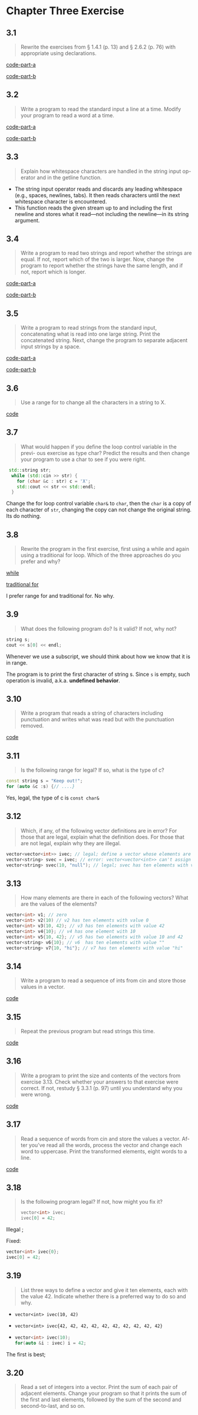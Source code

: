 # Chapter Three Exercise

## 3.1

> Rewrite the exercises from § 1.4.1 (p. 13) and § 2.6.2 (p. 76) with appropriate using declarations.

[code-part-a](./exercise3_1a.cpp)

[code-part-b](./exercise3_1b.cpp)

## 3.2

> Write a program to read the standard input a line at a time. Modify your program to read a word at a time.

[code-part-a](./exercise3_2a.cpp)

[code-part-b](./exercise3_2b.cpp)

## 3.3

> Explain how whitespace characters are handled in the string input op- erator and in the getline function.

- The string input operator reads and discards any leading whitespace (e.g., spaces, newlines, tabs). It then reads characters until the next whitespace character is encountered.
- This function reads the given stream up to and including the first newline and stores what it read—not including the newline—in its string argument.

## 3.4

> Write a program to read two strings and report whether the strings are equal. If not, report which of the two is larger. Now, change the program to report whether the strings have the same length, and if not, report which is longer.

[code-part-a](./exercise3_4a.cpp)

[code-part-b](./exercise3_4b.cpp)

## 3.5

> Write a program to read strings from the standard input, concatenating what is read into one large string. Print the concatenated string. Next, change the program to separate adjacent input strings by a space.

[code-part-a](./exercise3_5a.cpp)

[code-part-b](./exercise3_5b.cpp)

## 3.6

> Use a range for to change all the characters in a string to X.

[code](exercise3_6.cpp)

## 3.7

> What would happen if you define the loop control variable in the previ- ous exercise as type char? Predict the results and then change your program to use a char to see if you were right.

```c++
 std::string str;
  while (std::cin >> str) {
    for (char &c : str) c = 'X';
    std::cout << str << std::endl;
  }
```

Change the for loop control variable `char&` to `char`, then the `char` is a copy of each character of `str`, changing the copy can not change the original string. Its do nothing.

## 3.8

> Rewrite the program in the first exercise, first using a while and again using a traditional for loop. Which of the three approaches do you prefer and why?

[while](./exercise3_8a.cpp)

[traditional for](./exercise3_8b.cpp)

I prefer range for and traditional for. No why.

## 3.9

> What does the following program do? Is it valid? If not, why not?

```c++
string s;
cout << s[0] << endl;
```

Whenever we use a subscript, we should think about how we know that it is in range.

 The program is to print the first character of string s.  Since `s` is empty, such operation is invalid, a.k.a. **undefined behavior**.

## 3.10

> Write a program that reads a string of characters including punctuation and writes what was read but with the punctuation removed.

[code](exercise3_10.cpp)

## 3.11

> Is the following range for legal? If so, what is the type of c?

```c++
const string s = "Keep out!";
for (auto &c :s) {// ....}
```

Yes, legal, the type of c is `const char&`

 ## 3.12

> Which, if any, of the following vector definitions are in error? For those that are legal, explain what the definition does. For those that are not legal, explain why they are illegal.

```c++
vector<vector<int>> ivec; // legal; define a vector whose elements are vector
vector<string> svec = ivec; // error: vector<vector<int>> can't assign to type of vector<string>
vector<string> svec(10, "null"); // legal; svec has ten elements with value "null"
```

## 3.13

> How many elements are there in each of the following vectors? What are the values of the elements?

```c++
vector<int> v1; // zero
vector<int> v2(10) // v2 has ten elements with value 0
vector<int> v3(10, 42); // v3 has ten elements with value 42
vector<int> v4{10}; // v4 has one element with 10
vector<int> v5{10, 42}; // v5 has two elements with value 10 and 42
vector<string> v6{10}; // v6  has ten elements with value ""
vector<string> v7{10, "hi"}; // v7 has ten elements with value "hi"
```

## 3.14

> Write a program to read a sequence of ints from cin and store those values in a vector.

[code](./exercise3_14.cpp)

## 3.15

> Repeat the previous program but read strings this time.

[code](./exercise3_15.cpp)

## 3.16

> Write a program to print the size and contents of the vectors from exercise 3.13. Check whether your answers to that exercise were correct. If not, restudy § 3.3.1 (p. 97) until you understand why you were wrong.

[code](./exercise3_16.cpp)

## 3.17

> Read a sequence of words from cin and store the values a vector. Af- ter you’ve read all the words, process the vector and change each word to uppercase. Print the transformed elements, eight words to a line.

[code](./exercise3_17.cpp)

## 3.18

> Is the following program legal? If not, how might you fix it?
>
> ```c++
> vector<int> ivec;
> ivec[0] = 42;
> ```
>
> 

Illegal ;

Fixed:

```c++
vector<int> ivec{0};
ivec[0] = 42;
```

## 3.19

> List three ways to define a vector and give it ten elements, each with the value 42. Indicate whether there is a preferred way to do so and why.

- `vector<int> ivec(10, 42)`

- `vector<int> ivec{42, 42, 42, 42, 42, 42, 42, 42, 42, 42}`

- ```c++
  vector<int> ivec(10);
  for(auto &i : ivec) i = 42;
  ```

The first is best;

## 3.20

> Read a set of integers into a vector. Print the sum of each pair of adjacent elements. Change your program so that it prints the sum of the first and last elements, followed by the sum of the second and second-to-last, and so on.


